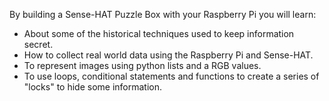 By building a Sense-HAT Puzzle Box with your Raspberry Pi you will learn:

- About some of the historical techniques used to keep information secret.
- How to collect real world data using the Raspberry Pi and Sense-HAT.
- To represent images using python lists and a RGB values.
- To use loops, conditional statements and functions to create a series of "locks" to hide some information.
